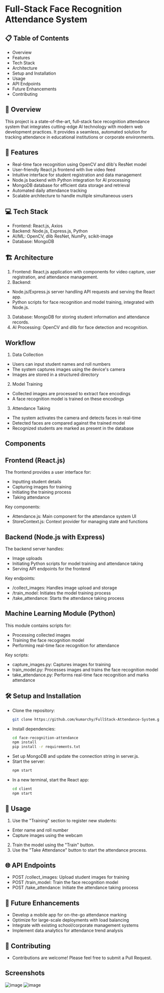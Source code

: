 # Full-Stack Face Recognition Attendance System

## 📋 Table of Contents

- Overview
- Features
- Tech Stack
- Architecture
- Setup and Installation
- Usage
- API Endpoints
- Future Enhancements
- Contributing

## 🌟 Overview

This project is a state-of-the-art, full-stack face recognition attendance system that integrates cutting-edge AI technology with modern web development practices. It provides a seamless, automated solution for tracking attendance in educational institutions or corporate environments.

## 🚀 Features

- Real-time face recognition using OpenCV and dlib's ResNet model
- User-friendly React.js frontend with live video feed
- Intuitive interface for student registration and data management
- Node.js backend with Python integration for AI processing
- MongoDB database for efficient data storage and retrieval
- Automated daily attendance tracking 
- Scalable architecture to handle multiple simultaneous users

## 💻 Tech Stack

- Frontend: React.js, Axios
- Backend: Node.js, Express.js, Python
- AI/ML: OpenCV, dlib ResNet, NumPy, scikit-image
- Database: MongoDB

## 🏗 Architecture

1. Frontend: React.js application with components for video capture, user registration, and attendance management.
2. Backend:
  - Node.js/Express.js server handling API requests and serving the React app.
  - Python scripts for face recognition and model training, integrated with Node.js.
3. Database: MongoDB for storing student information and attendance records.
4. AI Processing: OpenCV and dlib for face detection and recognition.

## Workflow
1. Data Collection
- Users can input student names and roll numbers
- The system captures images using the device's camera
- Images are stored in a structured directory
2. Model Training
- Collected images are processed to extract face encodings
- A face recognition model is trained on these encodings
3. Attendance Taking
- The system activates the camera and detects faces in real-time
- Detected faces are compared against the trained model
- Recognized students are marked as present in the database
  
## Components
## Frontend (React.js)
The frontend provides a user interface for:
- Inputting student details
- Capturing images for training
- Initiating the training process
- Taking attendance
  
Key components:

- Attendance.js: Main component for the attendance system UI
- StoreContext.js: Context provider for managing state and functions

## Backend (Node.js with Express)

The backend server handles:
- Image uploads
- Initiating Python scripts for model training and attendance taking
- Serving API endpoints for the frontend

Key endpoints:

- /collect_images: Handles image upload and storage
- /train_model: Initiates the model training process
- /take_attendance: Starts the attendance taking process

## Machine Learning Module (Python)

This module contains scripts for:

- Processing collected images
- Training the face recognition model
- Performing real-time face recognition for attendance

Key scripts:

- capture_images.py: Captures images for training
- train_model.py: Processes images and trains the face recognition model
- take_attendance.py: Performs real-time face recognition and marks attendance

## 🛠 Setup and Installation

- Clone the repository:
  ``` bash
  git clone https://github.com/kumarchy/FullStack-Attendance-System.git

- Install dependencies:
  ``` bash
  cd face-recognition-attendance
  npm install
  pip install -r requirements.txt

- Set up MongoDB and update the connection string in server.js.
- Start the server:
  ``` bash
  npm start
- In a new terminal, start the React app:
  ``` bash
  cd client
  npm start

## 📘 Usage

1. Use the "Training" section to register new students:
  - Enter name and roll number
  - Capture images using the webcam
2. Train the model using the "Train" button.
3. Use the "Take Attendance" button to start the attendance process.

## 🌐 API Endpoints

- POST /collect_images: Upload student images for training
- POST /train_model: Train the face recognition model
- POST /take_attendance: Initiate the attendance taking process

## 🔮 Future Enhancements

- Develop a mobile app for on-the-go attendance marking
- Optimize for large-scale deployments with load balancing
- Integrate with existing school/corporate management systems
- Implement data analytics for attendance trend analysis

## 🤝 Contributing
- Contributions are welcome! Please feel free to submit a Pull Request.

## Screenshots

![image](https://github.com/kumarchy/FullStack-Attendance-System/blob/c9b36b92cf646ad52528e429b1d194074581dd94/Screenshot%202024-10-12%20005711.png)
![image](https://github.com/kumarchy/FullStack-Attendance-System/blob/main/Screenshot%20From%202025-03-31%2018-50-58.png?raw=true
)

